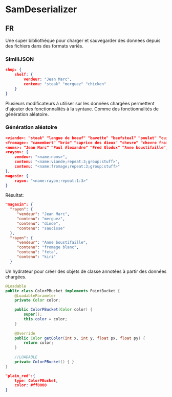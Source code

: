 # SamDeserializer
## FR
Une super bibliothèque pour charger et sauvegarder des données depuis des fichiers dans des formats variés.
### SimiliJSON
```json
shop: {
	shelf: {
		vendeur: "Jean Marc",
		contenu: "steak" "merguez" "chicken"
	}
}
```
Plusieurs modificateurs à utiliser sur les données chargées permettent d'ajouter des fonctionnalités à la syntaxe. Comme des fonctionnalités de génération aléatoire.
### Génération aléatoire
```json
<viande>: "steak" "langue de boeuf" "bavette" "beefsteal" "poulet" "cuisse de poulet" "dinde" "cote de porc" "jambon" "saucisson" "jambon sec" "veau" "chipolata" "merguez" "saucisse" "brochette",
<fromage>: "camembert" "brie" "caprice des dieux" "chevre" "chevre frai" "mozarella" "burrata" "feta" "parmesan" "conte" "mimolette" "gouda" "fromage à raclette" "fromage rape" "kiri" "babibelle" "fromage blanc" "fromage frai",
<noms>: "Jean Marc" "Paul Alexandre" "Fred Glodux" "Anne boustifaille",
<rayon>: {
	vendeur: "<name:noms>",
	contenu: "<name:viande;repeat:3;group:stuff>",
	contenu: "<name:fromage;repeat:3;group:stuff>"
},
magasin: {
	rayon: "<name:rayon;repeat:1:3>"
}
```
Résultat:
```json
"magasin": {
  "rayon": {
	 "vendeur": "Jean Marc",
	 "contenu": "merguez",
	 "contenu": "dinde",
	 "contenu": "saucisse"
  },
  "rayon": {
	 "vendeur": "Anne boustifaille",
	 "contenu": "fromage blanc",
	 "contenu": "feta",
	 "contenu": "kiri"
  }
```
Un hydrateur pour créer des objets de classe annotées à partir des données chargées.
```java
@Loadable
public class ColorPBucket implements PaintBucket {
	@LoadableParameter
	private Color color;

	public ColorPBucket(Color color) {
		super();
		this.color = color;
	}
	
	@Override
	public Color getColor(int x, int y, float px, float py) {
		return color;
	}
	
	//LOADABLE
	private ColorPBucket() { }
}
```
```json
"plain_red":{
	type: ColorPBucket,
	color: #ff0000
}
```